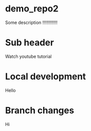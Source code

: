 # demo_repo2

Some description !!!!!!!!!!!!

# Sub header

Watch youtube tutorial

# Local development
Hello

# Branch changes

Hi